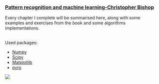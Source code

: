 ### <a class="class" href="https://www.microsoft.com/en-us/research/uploads/prod/2006/01/Bishop-Pattern-Recognition-and-Machine-Learning-2006.pdf" id="id">Pattern recognition and machine learning-Christopher Bishop</a>
<p>Every chapter I complete will be summarised here, along with some examples and exercises from the book and some algorithms implementations.<br><br>

Used packages:
  - [Numpy](https://numpy.org/)
  - [Scipy](https://docs.scipy.org/doc/)
  - [Matplotlib](https://matplotlib.org/)
  - [pyro](http://pyro.ai/)
  
  
<img src="Ch 03 Linear Models For Regression/B_var.jpg"></img><br>
